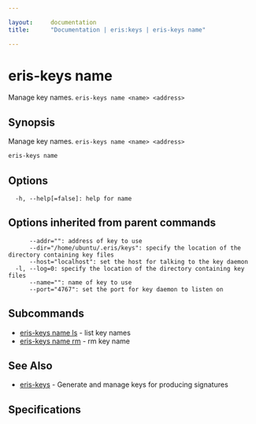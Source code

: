 ```yaml
---

layout:     documentation
title:      "Documentation | eris:keys | eris-keys name"

---
```


# eris-keys name

Manage key names. `eris-keys name <name> <address>`

## Synopsis

Manage key names. `eris-keys name <name> <address>`

```bash
eris-keys name
```

## Options

```
  -h, --help[=false]: help for name
```

## Options inherited from parent commands

```
      --addr="": address of key to use
      --dir="/home/ubuntu/.eris/keys": specify the location of the directory containing key files
      --host="localhost": set the host for talking to the key daemon
  -l, --log=0: specify the location of the directory containing key files
      --name="": name of key to use
      --port="4767": set the port for key daemon to listen on
```

## Subcommands

* [eris-keys name ls](https://docs.erisindustries.com/documentation/eris-keys/0.11.4/eris-keys_name_ls/)	 - list key names
* [eris-keys name rm](https://docs.erisindustries.com/documentation/eris-keys/0.11.4/eris-keys_name_rm/)	 - rm key name

## See Also

* [eris-keys](https://docs.erisindustries.com/documentation/eris-keys/0.11.4/eris-keys/)	 - Generate and manage keys for producing signatures

## Specifications


